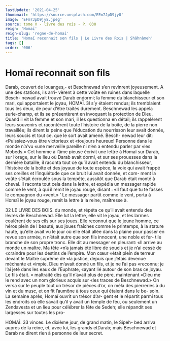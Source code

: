 ```yaml
---
lastUpdate: '2021-04-25'
thumbnail: 'https://source.unsplash.com/EFm7JpD9jy8'
image: 'EFm7JpD9jy8.jpeg'
source: tome V - livre des rois - P. 030
reign: 'Homaï'
reign-slug: 'regne-de-homai'
title: 'Homaï reconnait son fils | Le Livre des Rois | Shâhnâmeh'
tags: []
order: '006'
---
```


# Homaï reconnait son fils

Darab, couvert de louanges,- et Beschnewad s’en revinrent joyeusement. A une des stations, ils arri- vèrent à cette voûte en ruines dans laquelle Besch- newad avait trouvé Darab endormi; la femme du blanchisseur et son mari, qui apportaient le joyau,
HOMAÏ. 3l s’y étaient rendus; ils tremblaient tous les deux, de
peur d’être traités durement. Beschnewad les appela surie-champ, et ils se présentèrent en invoquant la protection de Dieu. Quand il vit la femme et son mari, il les questionna en détail; ils rappelèrent leurs souvenirs et racontèrent toute l’histoire de la boîte, de la pierre non travaillée; ils dirent la peine
que l’éducation du nourrisson leur avait donnée,
leurs soucis et tout ce. que le sort avait amené. Besch-
newad leur dit: «Puissiez-vous être victorieux et «toujours heureux! Personne dans le monde n’a’vu
«une merveille pareille ni n’en a entendu parler par «les Mobeds.»
Cet homme à l’âme pieuse écrivit une lettre à
Homaï sur Darab, sur l’orage, sur le lieu où Darab avait dormi, et sur ses prouesses dans la dernière
bataille; il raconta tout ce qu’il avait entendu du blanchisseur, l’histoire de la boîte et des joyaux de toute espèce, la voix qui avait frappé ses oreilles et l’inquiétude que ce bruit lui avait donnée, et com- ment la voûte s’était écroulée sous la tempête,
aussitôt que Darab était monté à cheval. Il raconta
tout cela dans la lettre, et expédia un messager rapide comme le vent, à qui il remit le joyau rouge, disant : «Il faut que tu te fasses le compagnon du «vent.» ’
Le messager partit comme le vent, porta à Homaï le joyau rouge, remit la lettre à la reine, maîtresse
à.

32 LE LIVRE DES BOIS.
du monde, et répéta ce qu’il avait entendu des lèvres
de Beschnewad. Elle lut la lettre, elle vit le joyau, et les larmes coulèrent de ses cils sur ses joues. Elle reconnut que le jeune homme, ce héros plein de I beauté, aux joues fraîches comme le printemps, à la stature haute, qu’elle avait vu le jour où elle était
allée dans la plaine pour passer en revue son armée, n n’était autre que son fils innocent, une noble et fer-
tile branche de son propre tronc. Elle dit au messager en pleurant: «Il arrive au monde un maître. Ma tête
«n’a jamais été libre de soucis et je n’ai cessé de
«craindre pour les destins de l’empire. Mon cœur «était plein de terreur devant le Maître suprême de
«la justice, depuis que j’étais devenue méchante et
«impie. Dieu m’avait donné un fils, et je ne l’ai pas «reconnu; je l’ai jeté dans les eaux de l’Euphrate,
«ayant lié autour de son bras ce joyau. Le fils était.
« maltraité dès qu’il n’avait plus de père, maintenant
«Dieu me le rend avec un nom glorieux acquis sur «les traces de Beschnewad.»
On versa sur le peuple tout un trésor de pièces d’or, on mêla des pierreries à du vin et du musc, et
on fit l’aumône à tous ceux qui étaient dans le be-
soin. La semaine après, Homaï ouvrit un trésor d’ar-
gent et le répartit parmi tous les endroits où elle savait qu’il y avait un temple de feu, ou seulement un Zendavesta et un lieu pour célébrer la fête de Sedeh; elle répandit ses largesses sur toutes les pro-

HOMAÎ. 33 vinces. Le dixième jour, de grand matin, le Sipeh-
bed arriva auprès de la reine, et, avec lui, les grands etDarab; mais Beschnewad et Darab ne dirent rien à personne de leur secret.
